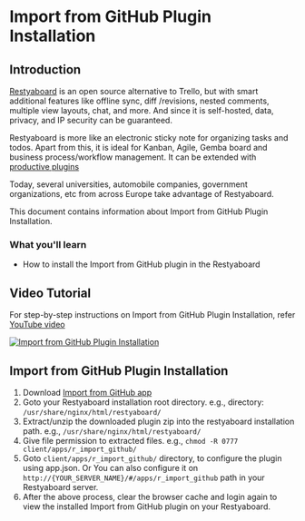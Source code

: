 # Import from GitHub Plugin Installation

## Introduction

[Restyaboard](https://restya.com/board) is an open source alternative to Trello, but with smart additional features like offline sync, diff /revisions, nested comments, multiple view layouts, chat, and more. And since it is self-hosted, data, privacy, and IP security can be guaranteed.

Restyaboard is more like an electronic sticky note for organizing tasks and todos. Apart from this, it is ideal for Kanban, Agile, Gemba board and business process/workflow management. It can be extended with [productive plugins](https://restya.com/board/apps "productive plugins")

Today, several universities, automobile companies, government organizations, etc from across Europe take advantage of Restyaboard.

This document contains information about Import from GitHub Plugin Installation.

### What you'll learn

*   How to install the Import from GitHub plugin in the Restyaboard

## Video Tutorial

For step-by-step instructions on Import from GitHub Plugin Installation, refer [YouTube video](https://www.youtube.com/watch?v=OUfBFJqUY7w "Watch video on Import from GitHub Plugin Installation")

[![Import from GitHub Plugin Installation](import_github_installation.png)](https://www.youtube.com/watch?v=OUfBFJqUY7w "Watch video on Import from GitHub Plugin Installation")

## Import from GitHub Plugin Installation

1.  Download [Import from GitHub app](https://restya.com/board/apps/r_import_github "Import from GitHub app")
2.  Goto your Restyaboard installation root directory. e.g., directory: `/usr/share/nginx/html/restyaboard/`
3.  Extract/unzip the downloaded plugin zip into the restyaboard installation path. e.g., `/usr/share/nginx/html/restyaboard/`
4.  Give file permission to extracted files. e.g., `chmod -R 0777 client/apps/r_import_github/`
5.  Goto `client/apps/r_import_github/` directory, to configure the plugin using app.json. Or You can also configure it on `http://{YOUR_SERVER_NAME}/#/apps/r_import_github` path in your Restyaboard server.
6.  After the above process, clear the browser cache and login again to view the installed Import from GitHub plugin on your Restyaboard.